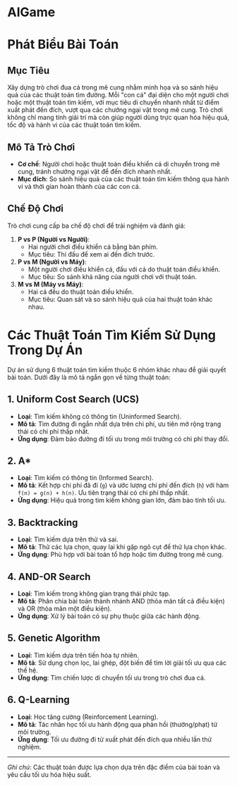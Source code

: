 # AIGame
# Phát Biểu Bài Toán

## Mục Tiêu
Xây dựng trò chơi đua cá trong mê cung nhằm minh họa và so sánh hiệu quả của các thuật toán tìm đường. Mỗi "con cá" đại diện cho một người chơi hoặc một thuật toán tìm kiếm, với mục tiêu di chuyển nhanh nhất từ điểm xuất phát đến đích, vượt qua các chướng ngại vật trong mê cung. Trò chơi không chỉ mang tính giải trí mà còn giúp người dùng trực quan hóa hiệu quả, tốc độ và hành vi của các thuật toán tìm kiếm.

## Mô Tả Trò Chơi
- **Cơ chế**: Người chơi hoặc thuật toán điều khiển cá di chuyển trong mê cung, tránh chướng ngại vật để đến đích nhanh nhất.
- **Mục đích**: So sánh hiệu quả của các thuật toán tìm kiếm thông qua hành vi và thời gian hoàn thành của các con cá.

## Chế Độ Chơi
Trò chơi cung cấp ba chế độ chơi để trải nghiệm và đánh giá:
1. **P vs P (Người vs Người)**: 
   - Hai người chơi điều khiển cá bằng bàn phím.
   - Mục tiêu: Thi đấu để xem ai đến đích trước.
2. **P vs M (Người vs Máy)**:
   - Một người chơi điều khiển cá, đấu với cá do thuật toán điều khiển.
   - Mục tiêu: So sánh khả năng của người chơi với thuật toán.
3. **M vs M (Máy vs Máy)**:
   - Hai cá đều do thuật toán điều khiển.
   - Mục tiêu: Quan sát và so sánh hiệu quả của hai thuật toán khác nhau.



# Các Thuật Toán Tìm Kiếm Sử Dụng Trong Dự Án

Dự án sử dụng 6 thuật toán tìm kiếm thuộc 6 nhóm khác nhau để giải quyết bài toán. Dưới đây là mô tả ngắn gọn về từng thuật toán:

## 1. Uniform Cost Search (UCS)
- **Loại**: Tìm kiếm không có thông tin (Uninformed Search).
- **Mô tả**: Tìm đường đi ngắn nhất dựa trên chi phí, ưu tiên mở rộng trạng thái có chi phí thấp nhất.
- **Ứng dụng**: Đảm bảo đường đi tối ưu trong môi trường có chi phí thay đổi.

## 2. A*
- **Loại**: Tìm kiếm có thông tin (Informed Search).
- **Mô tả**: Kết hợp chi phí đã đi (`g`) và ước lượng chi phí đến đích (`h`) với hàm `f(n) = g(n) + h(n)`. Ưu tiên trạng thái có chi phí thấp nhất.
- **Ứng dụng**: Hiệu quả trong tìm kiếm không gian lớn, đảm bảo tính tối ưu.

## 3. Backtracking
- **Loại**: Tìm kiếm dựa trên thử và sai.
- **Mô tả**: Thử các lựa chọn, quay lại khi gặp ngõ cụt để thử lựa chọn khác.
- **Ứng dụng**: Phù hợp với bài toán tổ hợp hoặc tìm đường trong mê cung.

## 4. AND-OR Search
- **Loại**: Tìm kiếm trong không gian trạng thái phức tạp.
- **Mô tả**: Phân chia bài toán thành nhánh AND (thỏa mãn tất cả điều kiện) và OR (thỏa mãn một điều kiện).
- **Ứng dụng**: Xử lý bài toán có sự phụ thuộc giữa các hành động.

## 5. Genetic Algorithm
- **Loại**: Tìm kiếm dựa trên tiến hóa tự nhiên.
- **Mô tả**: Sử dụng chọn lọc, lai ghép, đột biến để tìm lời giải tối ưu qua các thế hệ.
- **Ứng dụng**: Tìm chiến lược di chuyển tối ưu trong trò chơi đua cá.

## 6. Q-Learning
- **Loại**: Học tăng cường (Reinforcement Learning).
- **Mô tả**: Tác nhân học tối ưu hành động qua phản hồi (thưởng/phạt) từ môi trường.
- **Ứng dụng**: Tối ưu đường đi từ xuất phát đến đích qua nhiều lần thử nghiệm.

---
*Ghi chú*: Các thuật toán được lựa chọn dựa trên đặc điểm của bài toán và yêu cầu tối ưu hóa hiệu suất.
